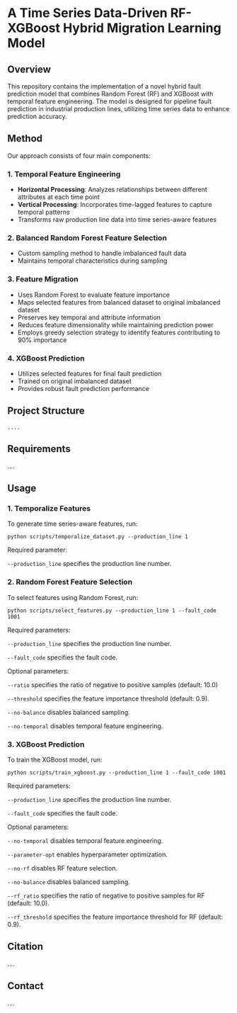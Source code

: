 # A Time Series Data-Driven RF-XGBoost Hybrid Migration Learning Model

## Overview
This repository contains the implementation of a novel hybrid fault prediction model that combines Random Forest (RF) and XGBoost with temporal feature engineering. The model is designed for pipeline fault prediction in industrial production lines, utilizing time series data to enhance prediction accuracy.

## Method
Our approach consists of four main components:

### 1. Temporal Feature Engineering
- **Horizontal Processing**: Analyzes relationships between different attributes at each time point
- **Vertical Processing**: Incorporates time-lagged features to capture temporal patterns
- Transforms raw production line data into time series-aware features

### 2. Balanced Random Forest Feature Selection
- Custom sampling method to handle imbalanced fault data
- Maintains temporal characteristics during sampling

### 3. Feature Migration
- Uses Random Forest to evaluate feature importance
- Maps selected features from balanced dataset to original imbalanced dataset
- Preserves key temporal and attribute information
- Reduces feature dimensionality while maintaining prediction power
- Employs greedy selection strategy to identify features contributing to 90% importance

### 4. XGBoost Prediction
- Utilizes selected features for final fault prediction
- Trained on original imbalanced dataset
- Provides robust fault prediction performance

## Project Structure
```angular2html
....
```

## Requirements
....

## Usage
### 1. Temporalize Features
To generate time series-aware features, run:
``` 
python scripts/temporalize_dataset.py --production_line 1
```

Required parameter:

`--production_line` specifies the production line number.


### 2. Random Forest Feature Selection
To select features using Random Forest, run:
```
python scripts/select_features.py --production_line 1 --fault_code 1001
```
Required parameters:

`--production_line` specifies the production line number.

`--fault_code` specifies the fault code.

Optional parameters:

`--ratio` specifies the ratio of negative to positive samples (default: 10.0)

`--threshold` specifies the feature importance threshold (default: 0.9).

`--no-balance` disables balanced sampling.

`--no-temporal` disables temporal feature engineering.

### 3. XGBoost Prediction
To train the XGBoost model, run:
```
python scripts/train_xgboost.py --production_line 1 --fault_code 1001
```
Required parameters:

`--production_line` specifies the production line number.

`--fault_code` specifies the fault code.

Optional parameters:

`--no-temporal` disables temporal feature engineering.

`--parameter-opt` enables hyperparameter optimization.

`--no-rf` disables RF feature selection.

`--no-balance` disables balanced sampling.

`--rf_ratio` specifies the ratio of negative to positive samples for RF (default: 10.0).

`--rf_threshold` specifies the feature importance threshold for RF (default: 0.9).

## Citation
....

## Contact
....